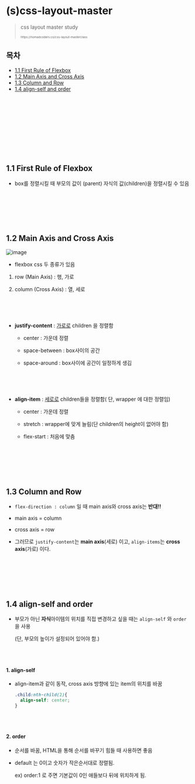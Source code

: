 

# (s)css-layout-master



>css layout master study
>
><p style="font-size:8px">https://nomadcoders.co/css-layout-masterclass</p>







## 목차



- [1.1 First Rule of Flexbox](#11-First-Rule-of-Flexbox)
- [1.2 Main Axis and Cross Axis](#12-Main-Axis-and-Cross-Axis)
- [1.3 Column and Row](13-Column-and-Row)
- [1.4 align-self and order](14-align-self-and-order)



<br/><br/><br/>
<br/><br/><br/>
<br/><br/><br/>



































## 1.1 First Rule of Flexbox

- box를 정렬시킬 때 부모의 값이 (parent) 자식의 값(children)을 정렬시킬 수 있음



<br/><br/><br/><br/><br/>



## 1.2 Main Axis and Cross Axis

![image](https://user-images.githubusercontent.com/51187540/113576577-c5854280-965a-11eb-93aa-65ea7ba8245d.png)

- flexbox css 두 종류가 있음
1. row (Main Axis) : 행, 가로
  
2. column (Cross Axis) : 열, 세로

<br/><br/><br/>

- **justify-content** : <u>가로로</u> children 을 정렬함
  - center : 가운데 정렬
  
  - space-between : box사이의 공간
  
  - space-around : box사이에 공간이 일정하게 생김

<br/><br/><br/>

- **align-item** : <u>세로로</u> children들을 정렬함( 단, wrapper 에 대한 정렬임)
  - center : 가운데 정렬

  - stretch :  wrapper에 맞게 늘림(단 children의 height이 없어야 함)
  
  - flex-start : 처음에 맞춤

<br/><br/><br/><br/><br/>

## 1.3 Column and Row

- ```flex-direction : column``` 일 때 main axis와 cross axis는 **반대!!**
- main axis = column
- cross axis = row

- 그러므로 ```justify-content```는 **main axis**(세로) 이고, ```align-items```는 **cross axis**(가로) 이다.

<br/><br/><br/><br/><br/>

## 1.4 align-self and order

- 부모가 아닌 **자식**아이템의 위치를 직접 변경하고 싶을 때는 ```align-self``` 와 ```order```을 사용

  (단, 부모의 높이가 설정되어 있어야 함.)

  <br/><br/>

#### 1. align-self

- align-item과 같이 동작, cross axis 방향에 있는 item의 위치를 바꿈 

  ```css
  .child:nth-child(2){
    align-self: center;
  }
  ```

  <br/><br/>

#### 2. order

- 순서를 바꿈, HTML을 통해 순서를 바꾸기 힘들 때 사용하면 좋음

- default 는 0이고 숫자가 작은순서대로 정렬됨.

  ex) order:1 로 주면 기본값이 0인 애들보다 뒤에 위치하게 됨.